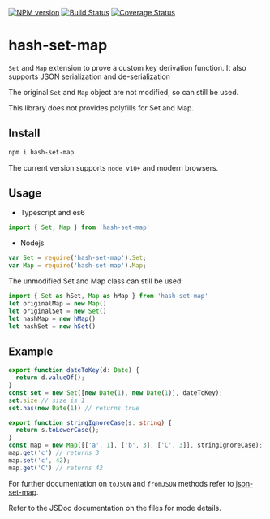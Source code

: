 [![NPM version](https://img.shields.io/npm/v/hash-set-map.svg?style=flat)](https://www.npmjs.com/package/hash-set-map)
[![Build Status](https://travis-ci.org/CaselIT/hash-set-map.svg?branch=master)](https://travis-ci.org/CaselIT/hash-set-map)
[![Coverage Status](https://coveralls.io/repos/github/CaselIT/hash-set-map/badge.svg?branch=master)](https://coveralls.io/github/CaselIT/hash-set-map?branch=master)

# hash-set-map
`Set` and `Map` extension to prove a custom key derivation function. It also supports JSON serialization and de-serialization

The original `Set` and `Map` object are not modified, so can still be used.

This library does not provides polyfills for Set and Map.

## Install
```sh
npm i hash-set-map
```
The current version supports `node v10+` and modern browsers.

## Usage
* Typescript and es6

```ts
import { Set, Map } from 'hash-set-map'
```
* Nodejs

```js
var Set = require('hash-set-map').Set;
var Map = require('hash-set-map').Map;
```
The unmodified Set and Map class can still be used:

```ts
import { Set as hSet, Map as hMap } from 'hash-set-map'
let originalMap = new Map()
let originalSet = new Set()
let hashMap = new hMap()
let hashSet = new hSet()
```

## Example
```ts
export function dateToKey(d: Date) {
  return d.valueOf();
}
const set = new Set([new Date(1), new Date(1)], dateToKey);
set.size // size is 1
set.has(new Date(1)) // returns true
```
```ts
export function stringIgnoreCase(s: string) {
  return s.toLowerCase();
}
const map = new Map([['a', 1], ['b', 3], ['C', 3]], stringIgnoreCase);
map.get('c') // returns 3
map.set('c', 42);
map.get('C') // returns 42
```


For further documentation on `toJSON` and `fromJSON` methods refer to [json-set-map](https://github.com/CaselIT/json-set-map#readme).

Refer to the JSDoc documentation on the files for mode details.
